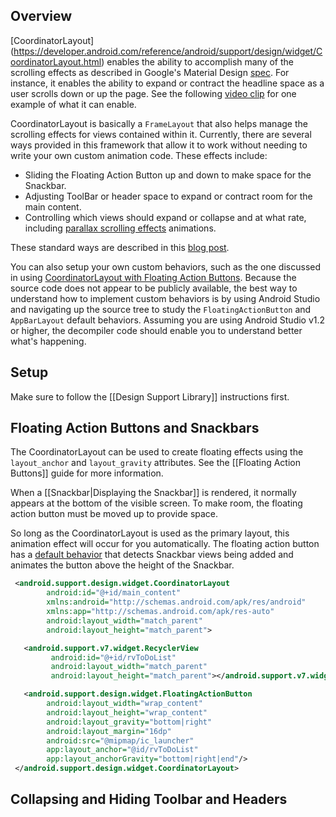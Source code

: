 ## Overview

[CoordinatorLayout] 
(https://developer.android.com/reference/android/support/design/widget/CoordinatorLayout.html) enables the ability to accomplish many of the scrolling effects as described in Google's Material Design [spec](http://www.google.com/design/spec/patterns/scrolling-techniques.html).  For instance, it enables the ability to expand or contract the headline space as a user scrolls down or up the page.   See the following <a href="http://material-design.storage.googleapis.com/publish/material_v_4/material_ext_publish/0B6Okdz75tqQsV09qdnY1WkRLTmM/patterns-scrolling-techniques-flexible_space_xhdpi_003.mp4">video clip</a> for one example of what it can enable.

CoordinatorLayout is basically a `FrameLayout` that also helps manage the scrolling effects for views contained within it.  Currently, there are several ways provided in this framework that allow it to work without needing to write your own custom animation code.  These effects include:

* Sliding the Floating Action Button up and down to make space for the Snackbar.
* Adjusting ToolBar or header space to expand or contract room for the main content.
* Controlling which views should expand or collapse and at what rate, including [parallax scrolling effects](https://ihatetomatoes.net/demos/parallax-scroll-effect/) animations.

These standard ways are described in this [blog post](http://android-developers.blogspot.com/2015/05/android-design-support-library.html).

You can also setup your own custom behaviors, such as the one discussed in using [CoordinatorLayout with Floating Action Buttons](http://guides.codepath.com/android/Floating-Action-Buttons#using-coordinatorlayout).  Because the source code does not appear to be publicly available, the best way to understand how to implement custom behaviors is by using Android Studio and navigating up the source tree to study the `FloatingActionButton` and `AppBarLayout` default behaviors.  Assuming you are using Android Studio v1.2 or higher, the decompiler code should enable you to understand better what's happening.


## Setup

Make sure to follow the [[Design Support Library]] instructions first.

## Floating Action Buttons and Snackbars

The CoordinatorLayout can be used to create floating effects using the `layout_anchor` and `layout_gravity` attributes.  See the [[Floating Action Buttons]] guide for more information.

When a [[Snackbar|Displaying the Snackbar]] is rendered, it normally appears at the bottom of the visible screen.  To make room, the floating action button must be moved up to provide space.  

So long as the CoordinatorLayout is used as the primary layout, this animation effect will occur for you automatically.   The floating action button has a [default behavior](https://developer.android.com/reference/android/support/design/widget/FloatingActionButton.Behavior.html) that detects Snackbar views being added and animates the button above the height of the Snackbar.

```xml
 <android.support.design.widget.CoordinatorLayout
        android:id="@+id/main_content"
        xmlns:android="http://schemas.android.com/apk/res/android"
        xmlns:app="http://schemas.android.com/apk/res-auto"
        android:layout_width="match_parent"
        android:layout_height="match_parent">

   <android.support.v7.widget.RecyclerView
         android:id="@+id/rvToDoList"
         android:layout_width="match_parent"
         android:layout_height="match_parent"></android.support.v7.widget.RecyclerView>

   <android.support.design.widget.FloatingActionButton
        android:layout_width="wrap_content"
        android:layout_height="wrap_content"
        android:layout_gravity="bottom|right"
        android:layout_margin="16dp"
        android:src="@mipmap/ic_launcher"
        app:layout_anchor="@id/rvToDoList"
        app:layout_anchorGravity="bottom|right|end"/>
 </android.support.design.widget.CoordinatorLayout>
```

## Collapsing and Hiding Toolbar and Headers

 
